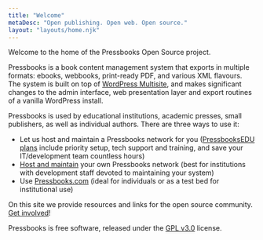 ```yaml
---
title: "Welcome"
metaDesc: "Open publishing. Open web. Open source."
layout: "layouts/home.njk"
---
```


Welcome to the home of the Pressbooks Open Source project.

Pressbooks is a book content management system that exports in multiple formats: ebooks,
webbooks, print-ready PDF, and various XML flavours. The system is built on top of
[WordPress Multisite](https://wordpress.org/support/article/glossary/#multisite), and
makes significant changes to the admin interface, web presentation layer and export
routines of a vanilla WordPress install.

Pressbooks is used by educational institutions, academic presses, small publishers, as
well as individual authors. There are three ways to use it:

- Let us host and maintain a Pressbooks network for you
  ([PressbooksEDU plans](https://pressbooks.com/get-started/) include priority setup, tech
  support and training, and save your IT/development team countless hours)
- [Host and maintain](https://docs.pressbooks.org/installation/) your own Pressbooks
  network (best for institutions with development staff devoted to maintaining your
  system)
- Use [Pressbooks.com](https://pressbooks.com/self-publishers/) (ideal for individuals or
  as a test bed for institutional use)

On this site we provide resources and links for the open source community.
[Get involved](/support-pressbooks/#want-to-get-involved)!

Pressbooks is free software, released under the
[GPL v3.0](https://opensource.org/licenses/GPL-3.0) license.
